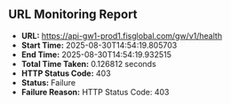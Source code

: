 ## URL Monitoring Report

- **URL:** https://api-gw1-prod1.fisglobal.com/gw/v1/health
- **Start Time:** 2025-08-30T14:54:19.805703
- **End Time:** 2025-08-30T14:54:19.932515
- **Total Time Taken:** 0.126812 seconds
- **HTTP Status Code:** 403
- **Status:** Failure
- **Failure Reason:** HTTP Status Code: 403
